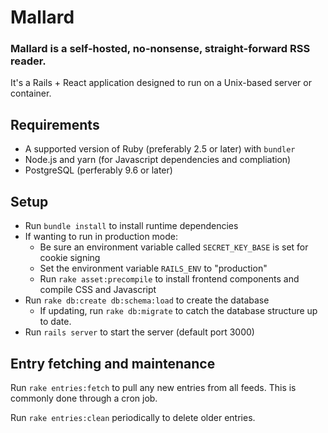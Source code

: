 Mallard
=======

### Mallard is a self-hosted, no-nonsense, straight-forward RSS reader.

It's a Rails + React application designed to run on a Unix-based server or container.

## Requirements

* A supported version of Ruby (preferably 2.5 or later) with `bundler`
* Node.js and yarn (for Javascript dependencies and compliation)
* PostgreSQL (perferably 9.6 or later)

## Setup

* Run `bundle install` to install runtime dependencies
* If wanting to run in production mode:
  * Be sure an environment variable called `SECRET_KEY_BASE` is set for cookie signing
  * Set the environment variable `RAILS_ENV` to "production"
  * Run `rake asset:precompile` to install frontend components and compile CSS and Javascript
* Run `rake db:create db:schema:load` to create the database
  * If updating, run `rake db:migrate` to catch the database structure up to date.
* Run `rails server` to start the server (default port 3000)

## Entry fetching and maintenance

Run `rake entries:fetch` to pull any new entries from all feeds. This is commonly done through a cron job.

Run `rake entries:clean` periodically to delete older entries.

